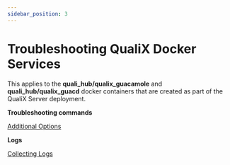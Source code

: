 ```yaml
---
sidebar_position: 3
---
```


# Troubleshooting QualiX Docker Services

This applies to the **quali\_hub/qualix\_guacamole** and **quali\_hub/qualix\_guacd** docker containers that are created as part of the QualiX Server deployment.

**Troubleshooting commands**

[Additional Options](https://help.quali.com/Online%20Help/0.0/Portal/Content/QualiX/Instl-Cnfg-Docker.htm#Addition)

**Logs**

[Collecting Logs](https://help.quali.com/Online%20Help/0.0/Portal/Content/Troubleshooting/Collecting-logs.htm)
